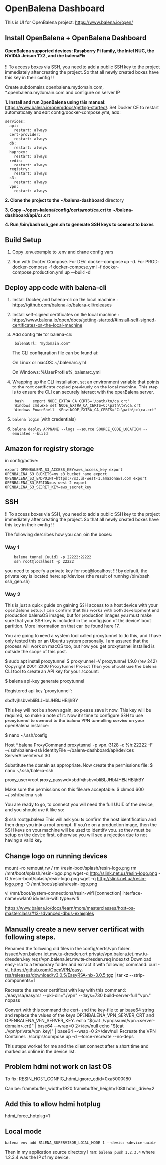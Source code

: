 # OpenBalena Dashboard

This is UI for OpenBalena project: https://www.balena.io/open/


## Install OpenBalena + OpenBalena Dashboard

#### OpenBalena supported devices: Raspberry Pi family, the Intel NUC, the NVIDIA Jetson TX2, and the balenaFin

!! To access boxes via SSH, you need to add a public SSH key to the project immediately after creating the project. So that all newly created boxes have this key in their config !!


Create subdomains openbalena.mydomain.com, *.openbalena.mydomain.com and configure on server IP

**1. Install and run OpenBalena using this manual:** https://www.balena.io/open/docs/getting-started/.
Set Docker CE to restart automatically and edit config/docker-compose.yml, add:
```
services:
  api:
    restart: always
  cert-provider:
    restart: always
  db:
    restart: always
  haproxy:
    restart: always
  redis:
    restart: always
  registry:
    restart: always
  s3:
    restart: always
  vpn:
    restart: always
```
**2. Clone the project to the ~/balena-dashboard** directory

**3. Copy ~/open-balena/config/certs/root/ca.crt to ~/balena-dashboard/api/ca.crt**

**4. Run /bin/bash ssh_gen.sh to generate SSH keys to connect to boxes**

## Build Setup

1. Copy .env.example to .env and chane config vars

2. Run with Docker Compose. For DEV: docker-compose up -d. For PROD: docker-compose -f docker-compose.yml -f docker-compose.production.yml up --build -d 


## Deploy app code with balena-cli

1. Install Docker, and balena-cli on the local machine : https://github.com/balena-io/balena-cli/releases
2. Install self-signed certificates on the local machine : https://www.balena.io/open/docs/getting-started/#Install-self-signed-certificates-on-the-local-machine
3. Add config file for balena-cli:

        balenaUrl: "mydomain.com"
        
    The CLI configuration file can be found at:
    
    On Linux or macOS: ~/.balenarc.yml
    
    On Windows: %UserProfile%\_balenarc.yml
4. Wrapping up the CLI installation, set an environment variable that points to the root certificate copied previously on the local machine. This step is to ensure the CLI can securely interact with the openBalena server.
        
        bash	export NODE_EXTRA_CA_CERTS='/path/to/ca.crt'
        Windows cmd.exe	set NODE_EXTRA_CA_CERTS=C:\path\to\ca.crt
        Windows PowerShell	$Env:NODE_EXTRA_CA_CERTS="C:\path\to\ca.crt"
4. `balena login` (with credentials)
5. `balena deploy APPNAME --logs --source SOURCE_CODE_LOCATION --emulated --build`


## Amazon for registry storage
in config/active:


`export OPENBALENA_S3_ACCESS_KEY=aws_access_key
export OPENBALENA_S3_BUCKETS=my_s3_bucket_name
export OPENBALENA_S3_ENDPOINT=https://s3.us-west-1.amazonaws.com
export OPENBALENA_S3_REGION=us-west-2
export OPENBALENA_S3_SECRET_KEY=aws_secret_key`


## SSH 

!! To access boxes via SSH, you need to add a public SSH key to the project immediately after creating the project.
So that all newly created boxes have this key in their config !!

The following describes how you can join the boxes:

### Way 1

        balena tunnel {uuid} -p 22222:22222
        ssh root@localhost -p 22222

you need to specify a private key for root@localhost !!!
by default, the private key is located here: api/devices (the result of running /bin/bash ssh_gen.sh)

### Way 2
This is just a quick guide on gaining SSH access to a host device with your openBalena setup. I can confirm that this works with both development and production balenaOS images, but for production images you must make sure that your SSH key is included in the config.json of the device’ boot partition. More information on that can be found here 17.

You are going to need a system tool called proxytunnel to do this, and I have only tested this on an Ubuntu system personally. I am assured that the process will work on macOS too, but how you get proxytunnel installed is outside the scope of this post.

$ sudo apt install proxytunnel
$ proxytunnel -V
proxytunnel 1.9.0 (rev 242) Copyright 2001-2008 Proxytunnel Project
Then you should use the balena CLI tool to create an API key for your account:

$ balena api-key generate proxytunnel

Registered api key 'proxytunnel':

sbdfvjhsbvvbliBLJHblJHBlJHBljhBY

This key will not be shown again, so please save it now.
This key will be required, so make a note of it. Now it’s time to configure SSH to use proxytunnel to connect to the balena VPN tunnelling service on your openBalena instance:

$ nano ~/.ssh/config

Host *.balena
  ProxyCommand proxytunnel -p vpn.<your openBalena domain>:3128 -d %h:22222 -F ~/.ssh/balena-ssh
  IdentityFile ~/balena-dashboard/api/devices
  ServerAliveInterval 30
  
Substitute the domain as appropriate. Now create the permissions file:
$ nano ~/.ssh/balena-ssh

proxy_user=root
proxy_passwd=sbdfvjhsbvvbliBLJHblJHBlJHBljhBY

Make sure the permissions on this file are acceptable:
$ chmod 600 ~/.ssh/balena-ssh

You are ready to go, to connect you will need the full UUID of the device, and you should use it like so:

$ ssh root@<full UUID>.balena
This will ask you to confirm the host identification and then drop you into a root prompt. If you’re on a production image, then the SSH keys on your machine will be used to identify you, so they must be setup on the device first, otherwise you will see a rejection due to not having a valid key.


## Change logo on running devices

mount -ro remount,rw /
rm /resin-boot/splash/resin-logo.png
rm /mnt/boot/splash/resin-logo.png
wget -q http://slink.net.ua/resin-logo.png -O /resin-boot/splash/resin-logo.png
wget -q http://slink.net.ua/resin-logo.png -O /mnt/boot/splash/resin-logo.png

vi /mnt/boot/system-connections/resin-wifi
[connection]
interface-name=wlan0
id=resin-wifi
type=wifi


https://www.balena.io/docs/learn/more/masterclasses/host-os-masterclass/#13-advanced-dbus-examples


## Manually create a new server certificat with following steps.

Renamed the following old files in the config/certs/vpn folder.
issued/vpn.balena.iet.mw.tu-dresden.crt
private/vpn.balena.iet.mw.tu-dresden.key
reqs/vpn.balena.iet.mw.tu-dresden.req
index.txt
Download easy-rsa to a temporary folder and extract it with following command:
curl -sL https://github.com/OpenVPN/easy-rsa/releases/download/v3.0.5/EasyRSA-nix-3.0.5.tgz | tar xz --strip-components=1

Recreate the servcer certificat with key with this command:
./easyrsa/easyrsa --pki-dir="./vpn" --days=730 build-server-full "vpn.<server-domain>" nopass

Convert with this command the cert- and the key-file to an base64 string and replace the values of the keys OPENBALENA_VPN_SERVER_CRT and OPENBALENA_VPN_SERVER_KEY.
echo "$(cat ./vpn/issued/vpn.<server-domain>.crt)" | base64 --wrap=0 2>/dev/null
echo "$(cat ./vpn/private/vpn.<server-domain>.key)" | base64 --wrap=0 2>/dev/null
Recreate the VPN Container.
./scripts/compose up -d --force-recreate --no-deps

This steps worked for me and the client connect after a short time and marked as online in the device list.


## Problem hdmi not work on last OS

To fix: 
RESIN_HOST_CONFIG_hdmi_ignore_edid=0xa5000080


Can be:
framebuffer_width=1920
framebuffer_height=1080
hdmi_drive=2

## Add this to allow hdmi hotplug
hdmi_force_hotplug=1


## Local mode
`balena env add BALENA_SUPERVISOR_LOCAL_MODE 1 --device <device-uuid>`


Then in my application source directory I ran:
`balena push 1.2.3.4`
where 1.2.3.4 was the IP of my device.
